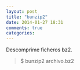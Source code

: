 ```yaml
---
layout: post
title: "bunzip2"
date: 2014-01-27 18:31
comments: true
categories: 
---
```

Descomprime ficheros bz2.

>$ bunzip2 archivo.bz2

